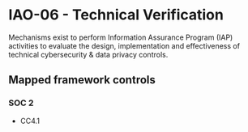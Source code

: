 # IAO-06 - Technical Verification
Mechanisms exist to perform Information Assurance Program (IAP) activities to evaluate the design, implementation and effectiveness of technical cybersecurity & data privacy controls.
## Mapped framework controls
### SOC 2
- CC4.1